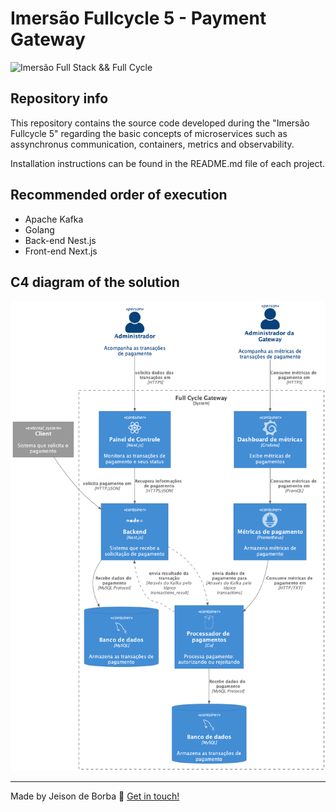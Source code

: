 # Imersão Fullcycle 5 - Payment Gateway
![Imersão Full Stack && Full Cycle](https://events-fullcycle.s3.amazonaws.com/events-fullcycle/static/site/img/grupo_4417.png)

## Repository info

This repository contains the source code developed during the "Imersão Fullcycle 5" regarding the basic concepts of microservices such as assynchronus communication, containers, metrics and observability.

Installation instructions can be found in the README.md file of each project.

## Recommended order of execution

* Apache Kafka
* Golang
* Back-end Nest.js
* Front-end Next.js

## C4 diagram of the solution
![Diagrama C4](img/c4.png)

---
Made by Jeison de Borba :wave: [Get in touch!](https://www.linkedin.com/in/jeison-de-borba/)

[golang]: https://go.dev/
[nestjs]: https://nestjs.com/
[nextjs]: https://nextjs.org/
[kafka]: https://kafka.apache.org/
[docker]: https://www.docker.com/
[kubernetes]: https://kubernetes.io/
[mysql]: https://bitnami.com/stack/mysql
